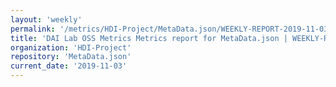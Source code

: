 ```yaml
---
layout: 'weekly'
permalink: '/metrics/HDI-Project/MetaData.json/WEEKLY-REPORT-2019-11-03'
title: 'DAI Lab OSS Metrics Metrics report for MetaData.json | WEEKLY-REPORT-2019-11-03'
organization: 'HDI-Project'
repository: 'MetaData.json'
current_date: '2019-11-03'
---
```

